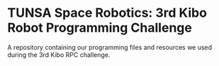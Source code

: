 # TUNSA Space Robotics: 3rd Kibo Robot Programming Challenge
A repository containing our programming files and resources we used during the 3rd Kibo RPC challenge.

